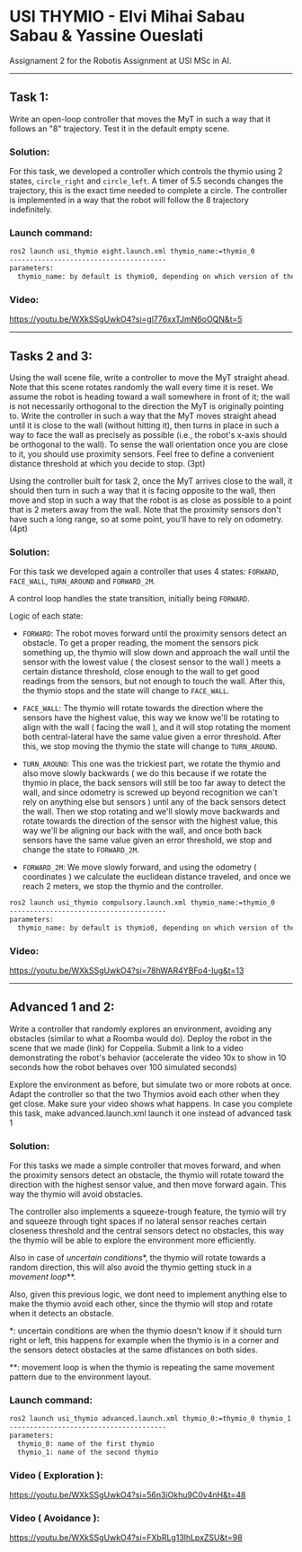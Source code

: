 # USI THYMIO - Elvi Mihai Sabau Sabau & Yassine Oueslati
Assignament 2 for the Robotis Assignment at USI MSc in AI.
<hr />

## Task 1:
Write an open-loop controller that moves the MyT in such a way that it follows an "8" trajectory. Test it in the default empty scene.
### Solution:

For this task, we developed a controller which controls the thymio using 2 states, `circle_right` and `circle_left`. A timer of 5.5 seconds changes the trajectory, this is the exact time needed to complete a circle. The controller is implemented in a way that the robot will follow the 8 trajectory indefinitely. 

### Launch command:

```bash
ros2 launch usi_thymio eight.launch.xml thymio_name:=thymio_0
---------------------------------------
parameters:
  thymio_name: by default is thymio0, depending on which version of the bridge youre running, you might need to change it to thymio_0.
```

### Video: 
https://youtu.be/WXkSSgUwkO4?si=gl776xxTJmN6oOQN&t=5
<hr />

## Tasks 2 and 3:

Using the wall scene file, write a controller to move the MyT straight ahead. Note that this scene rotates randomly the wall every time it is reset. We assume the robot is heading toward a wall somewhere in front of it; the wall is not necessarily orthogonal to the direction the MyT is originally pointing to. Write the controller in such a way that the MyT moves straight ahead until it is close to the wall (without hitting it), then turns in place in such a way to face the wall as precisely as possible (i.e., the robot's x-axis should be orthogonal to the wall). To sense the wall orientation once you are close to it, you should use proximity sensors. Feel free to define a convenient distance threshold at which you decide to stop. (3pt)

Using the controller built for task 2, once the MyT arrives close to the wall, it should then turn in such a way that it is facing opposite to the wall, then move and stop in such a way that the robot is as close as possible to a point that is 2 meters away from the wall. Note that the proximity sensors don't have such a long range, so at some point, you'll have to rely on odometry. (4pt)

### Solution:

For this task we developed again a controller that uses 4 states: `FORWARD`, `FACE_WALL`, `TURN_AROUND` and `FORWARD_2M`.

A control loop handles the state transition, initially being `FORWARD`.

Logic of each state: 
- `FORWARD`: The robot moves forward until the proximity sensors detect an obstacle. To get a proper reading, the moment the sensors pick something up, the thymio will slow down and approach the wall until the sensor with the lowest value ( the closest sensor to the wall ) meets a certain distance threshold, close enough to the wall to get good readings from the sensors, but not enough to touch the wall. After this, the thymio stops and the state will change to `FACE_WALL`.

- `FACE_WALL`: The thymio will rotate towards the direction where the sensors have the highest value, this way we know we'll be rotating to align with the wall ( facing the wall ), and it will stop rotating the moment both central-lateral have the same value given a error threshold. After this, we stop moving the thymio the state will change to `TURN_AROUND`.

- `TURN_AROUND`: This one was the trickiest part, we rotate the thymio and also move slowly backwards ( we do this because if we rotate the thymio in place, the back sensors will still be too far away to detect the wall, and since odometry is screwed up beyond recognition we can't rely on anything else but sensors ) until any of the back sensors detect the wall. Then we stop rotating and we'll slowly move backwards and rotate towards the direction of the sensor with the highest value, this way we'll be aligning our back with the wall, and once both back sensors have the same value given an error threshold, we stop and change the state to `FORWARD_2M`.

- `FORWARD_2M`: We move slowly forward, and using the odometry ( coordinates )
 we calculate the euclidean distance traveled, and once we reach 2 meters, we stop the thymio and the controller.

```bash
ros2 launch usi_thymio compulsory.launch.xml thymio_name:=thymio_0
---------------------------------------
parameters:
  thymio_name: by default is thymio0, depending on which version of the bridge youre running, you might need to change it to thymio_0.
```

### Video: 
https://youtu.be/WXkSSgUwkO4?si=78hWAR4YBFo4-Iug&t=13

<hr />


## Advanced 1 and 2:

Write a controller that randomly explores an environment, avoiding any obstacles (similar to what a Roomba would do).
Deploy the robot in the scene that we made (link) for Coppelia.
Submit a link to a video demonstrating the robot's behavior (accelerate the video 10x to show in 10 seconds how the robot behaves over 100 simulated seconds)

Explore the environment as before, but simulate two or more robots at once. Adapt the controller so that the two Thymios avoid each other when they get close. Make sure your video shows what happens.
In case you complete this task, make advanced.launch.xml launch it one instead of advanced task 1

### Solution:

For this tasks we made a simple controller that moves forward, and when the proximity sensors detect an obstacle, the thymio will rotate toward the direction with the highest sensor value, and then move forward again. This way the thymio will avoid obstacles.

The controller also implements a squeeze-trough feature, the tymio will try and squeeze through tight spaces if no lateral sensor reaches certain closeness threshold and the central sensors detect no obstacles, this way the thymio will be able to explore the environment more efficiently.

Also in case of _uncertain conditions_*, the thymio will rotate towards a random direction, this will also avoid the thymio getting stuck in a _movement loop_**.

Also, given this previous logic, we dont need to implement anything else to make the thymio avoid each other, since the thymio will stop and rotate when it detects an obstacle.

*: uncertain conditions are when the thymio doesn't know if it should turn right or left, this happens for example when the thymio is in a corner and the sensors detect obstacles at the same dfistances on both sides.

**: movement loop is when the thymio is repeating the same movement pattern due to the environment layout.

### Launch command:

```bash
ros2 launch usi_thymio advanced.launch.xml thymio_0:=thymio_0 thymio_1:=thymio_1
---------------------------------------
parameters:
  thymio_0: name of the first thymio
  thymio_1: name of the second thymio
```

### Video ( Exploration ):
https://youtu.be/WXkSSgUwkO4?si=56n3iOkhu9C0v4nH&t=48
### Video ( Avoidance ):
https://youtu.be/WXkSSgUwkO4?si=FXbRLg13lhLpxZSU&t=98
